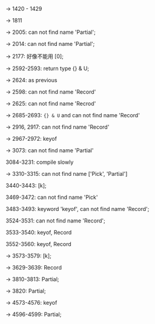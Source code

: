 -> 1420 - 1429

-> 1811

-> 2005: can not find name 'Partial';

-> 2014: can not find name 'Partial';

-> 2177: 好像不能用 [0]; 

-> 2592-2593: return type {} & U;

-> 2624: as previous

-> 2598: can not find name 'Record'

-> 2625: can not find name 'Recrod'

-> 2685-2693: `{} & U` and can not find name 'Record'

-> 2916, 2917: can not find name 'Record'

-> 2967-2972: keyof

-> 3073: can not find name 'Partial'

3084-3231: compile slowly

-> 3310-3315: can not find name ['Pick', 'Partial']

3440-3443: [k];

3469-3472: can not find name 'Pick'

3483-3493: keyword 'keyof', can not find name 'Record';

3524-3531: can not find name 'Record';

3533-3540: keyof, Record

3552-3560: keyof, Record

-> 3573-3579: [k];

-> 3629-3639: Record

-> 3810-3813: Partial;

-> 3820: Partial;

-> 4573-4576: keyof

-> 4596-4599: Partial;

